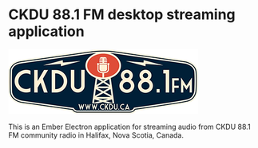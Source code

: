 # CKDU 88.1 FM desktop streaming application

![alt CKDU 88.1FM](public/ckdu.png)

This is an Ember Electron application for streaming audio from CKDU 88.1 FM community radio in Halifax, Nova Scotia, Canada.